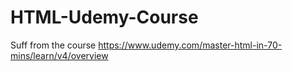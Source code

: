 # HTML-Udemy-Course
Suff from the course https://www.udemy.com/master-html-in-70-mins/learn/v4/overview
